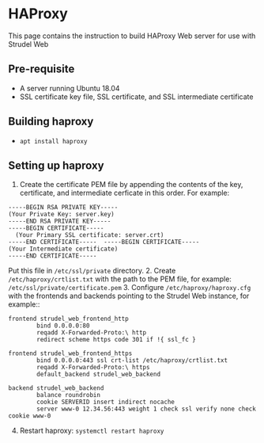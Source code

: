 # HAProxy

This page contains the instruction to build HAProxy Web server for use with Strudel Web

## Pre-requisite
- A server running Ubuntu 18.04
- SSL certificate key file, SSL certificate, and SSL intermediate certificate

## Building haproxy
- `apt install haproxy`

## Setting up haproxy
1. Create the certificate PEM file by appending the contents of the key, certificate, and intermediate cerficate in this order. For example:
```
-----BEGIN RSA PRIVATE KEY----- 
(Your Private Key: server.key) 
-----END RSA PRIVATE KEY----- 
-----BEGIN CERTIFICATE----- 
  (Your Primary SSL certificate: server.crt)
-----END CERTIFICATE-----  -----BEGIN CERTIFICATE----- 
(Your Intermediate certificate) 
-----END CERTIFICATE----- 
```
Put this file in `/etc/ssl/private` directory.
2. Create `/etc/haproxy/crtlist.txt` with the path to the PEM file, for example:
`/etc/ssl/private/certificate.pem`
3. Configure `/etc/haproxy/haproxy.cfg` with the frontends and backends pointing to the Strudel Web instance, for example::
```
frontend strudel_web_frontend_http
        bind 0.0.0.0:80
        reqadd X-Forwarded-Proto:\ http
        redirect scheme https code 301 if !{ ssl_fc }

frontend strudel_web_frontend_https
        bind 0.0.0.0:443 ssl crt-list /etc/haproxy/crtlist.txt
        reqadd X-Forwarded-Proto:\ https
        default_backend strudel_web_backend

backend strudel_web_backend
        balance roundrobin
        cookie SERVERID insert indirect nocache
        server www-0 12.34.56:443 weight 1 check ssl verify none check cookie www-0
```
4. Restart haproxy: `systemctl restart haproxy`
        


